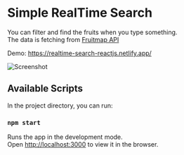 # Simple RealTime Search

You can filter and find the fruits when you type something.  
The data is fetching from [Fruitmap API](https://www.fruitmap.org/api)

Demo: https://realtime-search-reactjs.netlify.app/

![Screenshot](https://i.imgur.com/tcSSQDm.png)

## Available Scripts

In the project directory, you can run:

### `npm start`

Runs the app in the development mode.<br />
Open [http://localhost:3000](http://localhost:3000) to view it in the browser.
